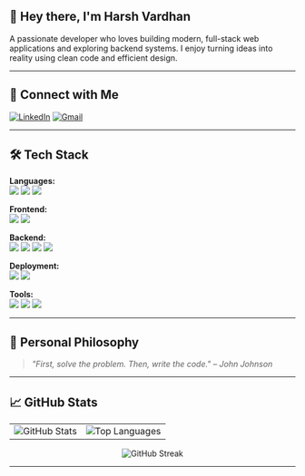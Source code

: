## 👋 Hey there, I'm Harsh Vardhan

A passionate developer who loves building modern, full-stack web applications and exploring backend systems. I enjoy turning ideas into reality using clean code and efficient design.

---

## 🔗 Connect with Me

[![LinkedIn](https://img.shields.io/badge/LinkedIn-%230077B5.svg?style=for-the-badge&logo=linkedin&logoColor=white)](https://www.linkedin.com/in/harsh-vardhan-4a10aa256/)
[![Gmail](https://img.shields.io/badge/Gmail-D14836?style=for-the-badge&logo=gmail&logoColor=white)](mailto:harshvardhan.work10@gmail.com)

---

## 🛠️ Tech Stack

**Languages:**  
<img src="https://img.shields.io/badge/C-00599C?style=flat&logo=c&logoColor=white" />
<img src="https://img.shields.io/badge/C++-00599C?style=flat&logo=c%2B%2B&logoColor=white" />
<img src="https://img.shields.io/badge/TypeScript-007ACC?style=flat&logo=typescript&logoColor=white" />

**Frontend:**  
<img src="https://img.shields.io/badge/React-20232A?style=flat&logo=react&logoColor=61DAFB" />
<img src="https://img.shields.io/badge/TailwindCSS-38B2AC?style=flat&logo=tailwind-css&logoColor=white" />

**Backend:**  
<img src="https://img.shields.io/badge/Node.js-339933?style=flat&logo=node.js&logoColor=white" />
<img src="https://img.shields.io/badge/MongoDB-4EA94B?style=flat&logo=mongodb&logoColor=white" />
<img src="https://img.shields.io/badge/MySQL-4479A1?style=flat&logo=mysql&logoColor=white" />
<img src="https://img.shields.io/badge/Prisma-3982CE?style=flat&logo=prisma&logoColor=white" />

**Deployment:**  
<img src="https://img.shields.io/badge/Netlify-00C7B7?style=flat&logo=netlify&logoColor=white" />
<img src="https://img.shields.io/badge/Render-46E3B7?style=flat&logo=render&logoColor=white" />

**Tools:**  
<img src="https://img.shields.io/badge/Git-F05033?style=flat&logo=git&logoColor=white" />
<img src="https://img.shields.io/badge/GitHub-121011?style=flat&logo=github&logoColor=white" />
<img src="https://img.shields.io/badge/Postman-FF6C37?style=flat&logo=postman&logoColor=white" />



---

## 🧠 Personal Philosophy

> _"First, solve the problem. Then, write the code." – John Johnson_

---

## 📈 GitHub Stats

<table>
  <tr>
    <td>
      <img src="https://github-readme-stats.vercel.app/api?username=Vision-Harsh10&theme=dark&hide_border=true&show_icons=true&include_all_commits=true" alt="GitHub Stats"/>
    </td>
    <td>
      <img src="https://github-readme-stats.vercel.app/api/top-langs/?username=Vision-Harsh10&theme=dark&hide_border=true&layout=compact" alt="Top Languages"/>
    </td>
  </tr>
</table>

<p align="center">
  <img src="https://nirzak-streak-stats.vercel.app/?user=Vision-Harsh10&theme=dark&hide_border=true" alt="GitHub Streak"/>
</p>

---
